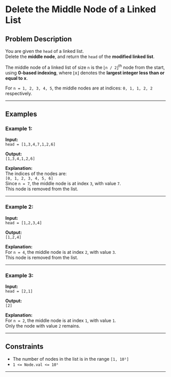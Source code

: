 # Delete the Middle Node of a Linked List

## Problem Description

You are given the `head` of a linked list.  
Delete the **middle node**, and return the `head` of the **modified linked list**.

The middle node of a linked list of size `n` is the ⌊`n / 2`⌋<sup>th</sup> node from the start, using **0-based indexing**, where ⌊x⌋ denotes the **largest integer less than or equal to x**.

For `n = 1, 2, 3, 4, 5`, the middle nodes are at indices: `0, 1, 1, 2, 2` respectively.

---

## Examples

### Example 1:

**Input:**  
`head = [1,3,4,7,1,2,6]`  

**Output:**  
`[1,3,4,1,2,6]`  

**Explanation:**  
The indices of the nodes are:  
`[0, 1, 2, 3, 4, 5, 6]`  
Since `n = 7`, the middle node is at index `3`, with value `7`.  
This node is removed from the list.

---

### Example 2:

**Input:**  
`head = [1,2,3,4]`  

**Output:**  
`[1,2,4]`  

**Explanation:**  
For `n = 4`, the middle node is at index `2`, with value `3`.  
This node is removed from the list.

---

### Example 3:

**Input:**  
`head = [2,1]`  

**Output:**  
`[2]`  

**Explanation:**  
For `n = 2`, the middle node is at index `1`, with value `1`.  
Only the node with value `2` remains.

---

## Constraints

* The number of nodes in the list is in the range `[1, 10⁵]`  
* `1 <= Node.val <= 10⁵`

---
